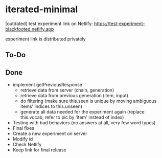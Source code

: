 # iterated-minimal

[outdated] test experiment link on Netlify: https://test-experiment-blackfooted.netlify.app

experiment link is distributed privately

## To-Do


## Done
- implement getPreviousResponse
  - retrieve data from server (chain, generation)
  - retrieve data from previous generation (item, input)
  - do filtering (make sure this.seen is unique by moving ambiguous items' indices to this.unseen)
  - generate all data needed for the experiment again (replace this.vocab, refer to pic by 'item' instead of index)
- Testing with bad behaviors (no answers at all, very few word types)
- Final fixes
- Create a new experiment on server
- Modify id
- Check Netlify
- Keep link for final release
